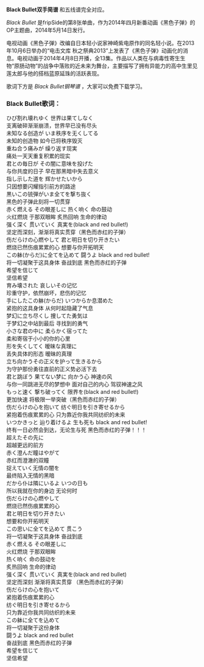 

**Black Bullet双手简谱** 和五线谱完全对应。

_Black Bullet_ 是fripSide的第8张单曲，作为2014年四月新番动画《黑色子弹》的OP主题曲，2014年5月14日发行。

电视动画《黑色子弹》改编自日本轻小说家神崎紫电原作的同名轻小说。在2013年10月6日举办的“电击文库
秋之祭典2013”上发表了《黑色子弹》动画化的消息。电视动画于2014年4月8日开播，全13集。作品以人类在与病毒性寄生生物“原肠动物”的战争中落败的近未来为舞台，主要描写了拥有异能力的高中生里见莲太郎与他的搭档蓝原延珠的活跃表现。

歌词下方是 _Black Bullet钢琴谱_ ，大家可以免费下载学习。

### Black Bullet歌词：

ひび割れ壊れゆく 世界は果てしなく  
支离破碎渐渐崩溃，世界早已没有尽头  
未知なる创造が いま秩序を无くしてる  
未知的创造物 如今已将秩序毁灭  
重ね合う痛みが 缲り返す现実  
痛处一天天重复积累的现实  
君との毎日が その闇に意味を投げた  
与你共度的日子 早在那黑暗中失去意义  
指し示した道を 辉かせたいから  
只因想要闪耀指引前方的路途  
黒いこの铳弾がいま全てを撃ち抜く  
黑色的子弹此刻将一切贯穿  
赤く燃える その眼差しに 热く响く 命の鼓动  
火红燃烧 于那双眼眸 炙热回响 生命的律动  
强く深く 贯いていく 真実を(black and red bullet!)  
坚定而深刻，渐渐将真实贯穿（黑色而赤红的子弹）  
伤だらけの心燃やして 君と明日を切り开きたい  
燃烧已然伤痕累累的心 想要与你开拓明天  
この躰(からだ)に全てを込めて 闘うよ black and red bullet!  
将一切凝聚于这具身体 奋战到底 黑色而赤红的子弹  
希望を信じて  
坚信希望  
育み壊された 哀しいその记忆  
珍重守护，依然崩坏，悲伤的记忆  
手にしたこの躰(からだ) いつからか息潜めた  
紧抱的这具身体 从何时起隐藏了气息  
梦幻に立ち尽くし 捜してた勇気は  
于梦幻之中站到最后 寻找到的勇气  
小さな君の中に 柔らかく宿ってた  
柔和寄宿于小小的你的心里  
形を失くしてく 暧昧な真理に  
丢失具体的形态 暧昧的真理  
立ち向かうその正义を护って生きるから  
为守护那份勇往直前的正义势必活下去  
君と跳ぼう 果てない梦に 向かう心 神速の风  
与你一同跳进无尽的梦想中 面对自己的内心 驾驭神速之风  
もっと速く 撃ち破ってく 限界を(black and red bullet!)  
更加快速 将极限一举突破（黑色而赤红的子弹）  
伤だらけの心を抱いて 纺ぐ明日を引き寄せるから  
紧抱着伤痕累累的心 只为靠近你我共同纺织的未来  
いつかきっと 辿り着けるよ 生も死も black and red bullet!  
终有一日必然会到达，无论生与死 黑色而赤红的子弹！！！  
超えたその先に  
超越更远的前方  
赤く澄んだ瞳はやがて  
赤红而澄澈的双瞳  
捉えていく无情の闇を  
最终陷入无情的黑暗  
だから仆は隣にいるよ いつの日も  
所以我就在你的身边 无论何时  
伤だらけの心燃やして  
燃烧已然伤痕累累的心  
君と明日を切り开きたい  
想要和你开拓明天  
この思いに全てを込めて 贯こう  
将一切凝聚于这具身体 奋战到底  
赤く燃える その眼差しに  
火红燃烧 于那双眼眸  
热く响く 命の鼓动を  
炙热回响 生命的律动  
强く深く 贯いていく 真実を(black and red bullet)  
坚定而深刻 渐渐将真实贯穿 （黑色而赤红的子弹）  
伤だらけの心を抱いて  
紧抱着伤痕累累的心  
纺ぐ明日を引き寄せるから  
只为靠近你我共同纺织的未来  
この躰に全てを込めて  
将一切凝聚于这份身体  
闘うよ black and red bullet  
奋战到底 黑色而赤红的子弹  
希望を信じて  
坚信希望

